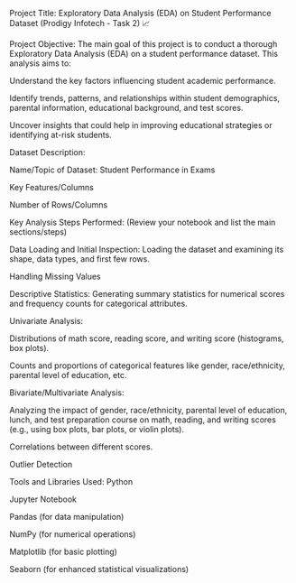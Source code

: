 Project Title:
Exploratory Data Analysis (EDA) on Student Performance Dataset (Prodigy Infotech - Task 2) 📈

Project Objective:
The main goal of this project is to conduct a thorough Exploratory Data Analysis (EDA) on a student performance dataset. This analysis aims to:

Understand the key factors influencing student academic performance.

Identify trends, patterns, and relationships within student demographics, parental information, educational background, and test scores.

Uncover insights that could help in improving educational strategies or identifying at-risk students.

Dataset Description:

Name/Topic of Dataset: Student Performance in Exams



Key Features/Columns

Number of Rows/Columns 

Key Analysis Steps Performed:
(Review your notebook and list the main sections/steps)

Data Loading and Initial Inspection: Loading the dataset and examining its shape, data types, and first few rows.

Handling Missing Values

Descriptive Statistics: Generating summary statistics for numerical scores and frequency counts for categorical attributes.

Univariate Analysis:

Distributions of math score, reading score, and writing score (histograms, box plots).

Counts and proportions of categorical features like gender, race/ethnicity, parental level of education, etc.

Bivariate/Multivariate Analysis:

Analyzing the impact of gender, race/ethnicity, parental level of education, lunch, and test preparation course on math, reading, and writing scores (e.g., using box plots, bar plots, or violin plots).

Correlations between different scores.

Outlier Detection 



Tools and Libraries Used:
Python

Jupyter Notebook

Pandas (for data manipulation)

NumPy (for numerical operations)

Matplotlib (for basic plotting)

Seaborn (for enhanced statistical visualizations)
